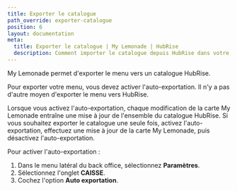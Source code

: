 ```yaml
---
title: Exporter le catalogue
path_override: exporter-catalogue
position: 6
layout: documentation
meta:
  title: Exporter le catalogue | My Lemonade | HubRise
  description: Comment importer le catalogue depuis HubRise dans votre menu My Lemonade.
---
```


My Lemonade permet d'exporter le menu vers un catalogue HubRise.

Pour exporter votre menu, vous devez activer l'auto-exportation. Il n'y a pas d'autre moyen d'exporter le menu vers HubRise.

Lorsque vous activez l'auto-exportation, chaque modification de la carte My Lemonade entraîne une mise à jour de l'ensemble du catalogue HubRise. Si vous souhaitez exporter le catalogue une seule fois, activez l'auto-exportation, effectuez une mise à jour de la carte My Lemonade, puis désactivez l'auto-exportation.

Pour activer l'auto-exportation :

1. Dans le menu latéral du back office, sélectionnez **Paramètres**.
1. Sélectionnez l'onglet **CAISSE**.
1. Cochez l'option **Auto exportation**.
